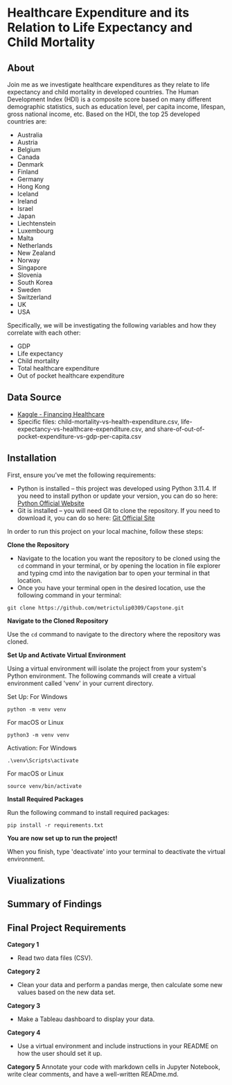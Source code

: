 # Healthcare Expenditure and its Relation to Life Expectancy and Child Mortality

## About

Join me as we investigate healthcare expenditures as they relate to life expectancy and child mortality in developed countries. The Human Development Index (HDI) is a composite score based on many different demographic statistics, such as education level, per capita income, lifespan, gross national income, etc. Based on the HDI, the top 25 developed countries are:
- Australia
- Austria
- Belgium
- Canada
- Denmark
- Finland
- Germany
- Hong Kong
- Iceland
- Ireland
- Israel
- Japan
- Liechtenstein
- Luxembourg
- Malta
- Netherlands
- New Zealand
- Norway
- Singapore
- Slovenia
- South Korea
- Sweden
- Switzerland
- UK
- USA

Specifically, we will be investigating the following variables and how they correlate with each other:
- GDP
- Life expectancy
- Child mortality
- Total healthcare expenditure
- Out of pocket healthcare expenditure

## Data Source
- [Kaggle - Financing Healthcare](https://www.kaggle.com/datasets/programmerrdai/financing-healthcare?select=share-of-out-of-pocket-expenditure-vs-gdp-per-capita.csv)
- Specific files: child-mortality-vs-health-expenditure.csv, life-expectancy-vs-healthcare-expenditure.csv, and share-of-out-of-pocket-expenditure-vs-gdp-per-capita.csv

## Installation
First, ensure you’ve met the following requirements:
- Python is installed – this project was developed using Python 3.11.4. If you need to install python or update your version, you can do so here: [Python Official Website](https://www.python.org/downloads/)
- Git is installed – you will need Git to clone the repository. If you need to download it, you can do so here: [Git Official Site](https://git-scm.com/downloads)

In order to run this project on your local machine, follow these steps:

**Clone the Repository**

- Navigate to the location you want the repository to be cloned using the ```cd``` command in your terminal, or by opening the location in file explorer and typing cmd into the navigation bar to open your terminal in that location.
- Once you have your terminal open in the desired location, use the following command in your terminal:

```
git clone https://github.com/metrictulip0309/Capstone.git
```

**Navigate to the Cloned Repository**

Use the ```cd``` command to navigate to the directory where the repository was cloned.

**Set Up and Activate Virtual Environment**

Using a virtual environment will isolate the project from your system's Python environment. The following commands will create a virtual environment called 'venv' in your current directory.

Set Up:
For Windows
```
python -m venv venv
```

For macOS or Linux
```
python3 -m venv venv
```

Activation:
For Windows
```
.\venv\Scripts\activate
```

For macOS or Linux
```
source venv/bin/activate
```

**Install Required Packages**

Run the following command to install required packages:
```
pip install -r requirements.txt
```

**You are now set up to run the project!**

When you finish, type 'deactivate' into your terminal to deactivate the virtual environment.

## Viualizations

## Summary of Findings

## Final Project Requirements

**Category 1**
- Read two data files (CSV).

**Category 2**
- Clean your data and perform a pandas merge, then calculate some new values based on the new data set.

**Category 3**
- Make a Tableau dashboard to display your data.

**Category 4**
- Use a virtual environment and include instructions in your README on how the user should set it up.

**Category 5**
Annotate your code with markdown cells in Jupyter Notebook, write clear comments, and have a well-written READme.md. 

